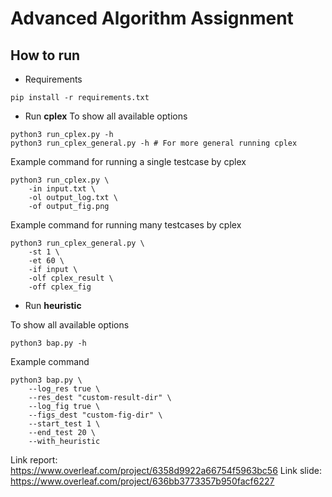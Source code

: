 # Advanced Algorithm Assignment

## How to run

* Requirements
```
pip install -r requirements.txt
```

* Run **cplex**
To show all available options
```
python3 run_cplex.py -h
python3 run_cplex_general.py -h # For more general running cplex
```
Example command for running a single testcase by cplex
```
python3 run_cplex.py \
    -in input.txt \
    -ol output_log.txt \
    -of output_fig.png 
```
Example command for running many testcases by cplex
```
python3 run_cplex_general.py \
    -st 1 \
    -et 60 \
    -if input \
    -olf cplex_result \
    -off cplex_fig
```

* Run **heuristic**

To show all available options
```
python3 bap.py -h
```

Example command
```
python3 bap.py \
    --log_res true \
    --res_dest "custom-result-dir" \
    --log_fig true \
    --figs_dest "custom-fig-dir" \
    --start_test 1 \
    --end_test 20 \
    --with_heuristic
```

Link report: https://www.overleaf.com/project/6358d9922a66754f5963bc56
Link slide: https://www.overleaf.com/project/636bb3773357b950facf6227
